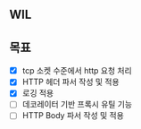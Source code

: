 ## WIL


## 목표
- [x] tcp 소켓 수준에서 http 요청 처리
- [x] HTTP 헤더 파서 작성 및 적용
- [x] 로깅 적용
- [ ] 데코레이터 기반 프록시 유틸 기능
- [ ] HTTP Body 파서 작성 및 적용
